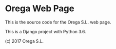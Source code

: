 Orega Web Page
==============

This is the source code for the Orega S.L. web page.

This is a Django project with Python 3.6.

(c) 2017 Orega S.L.
